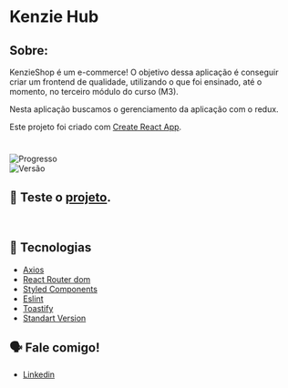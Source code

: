 # Kenzie Hub

## Sobre:

KenzieShop é um e-commerce! O objetivo dessa aplicação é conseguir criar um frontend de qualidade, utilizando o que foi ensinado, até o momento, no terceiro módulo do curso (M3).

Nesta aplicação buscamos o gerenciamento da aplicação com o redux.


Este projeto foi criado com [Create React App](https://github.com/facebook/create-react-app).
#
<img src="https://img.shields.io/badge/progress-70%25-brightgreen.svg" alt="Progresso"></a><br>
<img src="https://img.shields.io/badge/Vers%C3%A3o-1.2.0-blue" alt="Versão"></a>


## 📲 Teste o [projeto](https://react-entrega-s3-kenzieshop-fabiojcp.vercel.app/).

<br>

## 🚀 **Tecnologias** <br>

-   [Axios](https://github.com/axios/axios)
-   [React Router dom](https://reactrouter.com/docs/en/v6/getting-started/overview)
-   [Styled Components](https://www.styled-components.com/)
-   [Eslint](https://eslint.org/)
-   [Toastify](https://github.com/fkhadra/react-toastify#readme)
-   [Standart Version](https://github.com/conventional-changelog/standard-version)

## 🗣️ Fale comigo!
- [Linkedin](https://www.linkedin.com/in/f%C3%A1bio-casanova-baa818237/)


#
